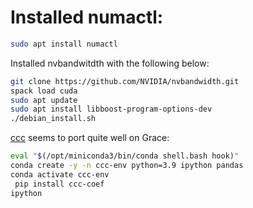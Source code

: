 Installed numactl:
==================

```bash
sudo apt install numactl
```
Installed nvbandwitdth with the following below:
```bash
git clone https://github.com/NVIDIA/nvbandwidth.git
spack load cuda
sudo apt update
sudo apt install libboost-program-options-dev
./debian_install.sh 
```

[ccc](https://github.com/greenelab/ccc) seems to port quite well on Grace:
```bash
eval "$(/opt/miniconda3/bin/conda shell.bash hook)"
conda create -y -n ccc-env python=3.9 ipython pandas
conda activate ccc-env
 pip install ccc-coef
ipython
```
